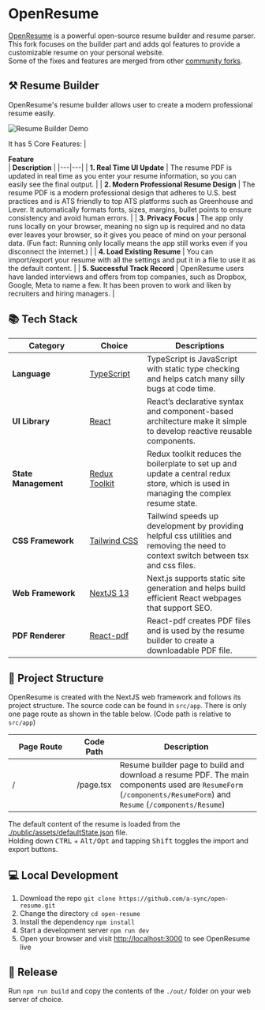 # OpenResume
[OpenResume](https://open-resume.com) is a powerful open-source resume builder and resume parser.  
This fork focuses on the builder part and adds qol features to provide a customizable resume on your personal website.  
Some of the fixes and features are merged from other [community forks](https://github.com/xitanggg/open-resume/network).

## ⚒️ Resume Builder
OpenResume's resume builder allows user to create a modern professional resume easily.

![Resume Builder Demo](https://i.ibb.co/jzcrrt8/resume-builder-demo-optimize.gif)

It has 5 Core Features:
| <div style="width:285px">**Feature**</div> | **Description** |
|---|---|
| **1. Real Time UI Update** | The resume PDF is updated in real time as you enter your resume information, so you can easily see the final output. |
| **2. Modern Professional Resume Design** | The resume PDF is a modern professional design that adheres to U.S. best practices and is ATS friendly to top ATS platforms such as Greenhouse and Lever. It automatically formats fonts, sizes, margins, bullet points to ensure consistency and avoid human errors. |
| **3. Privacy Focus** | The app only runs locally on your browser, meaning no sign up is required and no data ever leaves your browser, so it gives you peace of mind on your personal data. (Fun fact: Running only locally means the app still works even if you disconnect the internet.) |
| **4. Load Existing Resume** | You can import/export your resume with all the settings and put it in a file to use it as the default content. |
| **5. Successful Track Record** | OpenResume users have landed interviews and offers from top companies, such as Dropbox, Google, Meta to name a few. It has been proven to work and liken by recruiters and hiring managers. |

## 📚 Tech Stack
| <div style="width:140px">**Category**</div> | <div style="width:100px">**Choice**</div> | **Descriptions** |
|---|---|---|
| **Language** | [TypeScript](https://github.com/microsoft/TypeScript) | TypeScript is JavaScript with static type checking and helps catch many silly bugs at code time. |
| **UI Library** | [React](https://github.com/facebook/react) | React’s declarative syntax and component-based architecture make it simple to develop reactive reusable components. |
| **State Management** | [Redux Toolkit](https://github.com/reduxjs/redux-toolkit) | Redux toolkit reduces the boilerplate to set up and update a central redux store, which is used in managing the complex resume state. |
| **CSS Framework** | [Tailwind CSS](https://github.com/tailwindlabs/tailwindcss) | Tailwind speeds up development by providing helpful css utilities and removing the need to context switch between tsx and css files. |
| **Web Framework** | [NextJS 13](https://github.com/vercel/next.js) | Next.js supports static site generation and helps build efficient React webpages that support SEO. |
| **PDF Renderer** | [React-pdf](https://github.com/diegomura/react-pdf) | React-pdf creates PDF files and is used by the resume builder to create a downloadable PDF file. |

## 📁 Project Structure
OpenResume is created with the NextJS web framework and follows its project structure. The source code can be found in `src/app`. There is only one page route as shown in the table below. (Code path is relative to `src/app`)

| <div style="width:115px">**Page Route**</div> | **Code Path** | **Description** |
|---|---|---|
| / | /page.tsx | Resume builder page to build and download a resume PDF. The main components used are `ResumeForm` (`/components/ResumeForm`) and `Resume` (`/components/Resume`) |

The default content of the resume is loaded from the [./public/assets/defaultState.json](./public/assets/defaultState.json) file.  
Holding down <kbd>CTRL</kbd> + <kbd>Alt/Opt</kbd> and tapping <kbd>Shift</kbd> toggles the import and export buttons.

## 💻 Local Development
1. Download the repo `git clone https://github.com/a-sync/open-resume.git`
2. Change the directory `cd open-resume`
3. Install the dependency `npm install`
4. Start a development server `npm run dev`
5. Open your browser and visit [http://localhost:3000](http://localhost:3000) to see OpenResume live

## 🚀 Release
Run `npm run build` and copy the contents of the `./out/` folder on your web server of choice.

